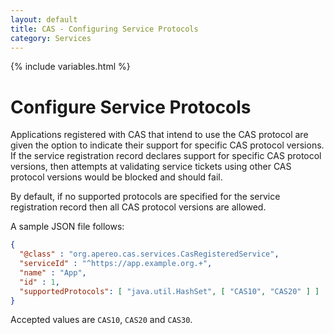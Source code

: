 ```yaml
---
layout: default
title: CAS - Configuring Service Protocols
category: Services
---
```


{% include variables.html %}

# Configure Service Protocols

Applications registered with CAS that intend to use the CAS protocol are given the option to indicate their support
for specific CAS protocol versions. If the service registration record declares support for specific CAS protocol versions, 
then attempts at validating service tickets using other CAS protocol versions would be blocked and should fail.
                    
By default, if no supported protocols are specified for the service 
registration record then all CAS protocol versions are allowed.

A sample JSON file follows:

```json
{
  "@class" : "org.apereo.cas.services.CasRegisteredService",
  "serviceId" : "^https://app.example.org.+",
  "name" : "App",
  "id" : 1,
  "supportedProtocols": [ "java.util.HashSet", [ "CAS10", "CAS20" ] ]
}
```
 
Accepted values are `CAS10`, `CAS20` and `CAS30`.
